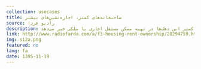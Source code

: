 ```yaml
---
collection: usecases
title: صاحبخانه‌های کمتر، اجاره‌نشین‌های بیشتر
source: رادیو فردا 
description: در اینجا آمار بین سال‌های ۱۳۸۳ تا ۱۳۹۳ را بررسی کرده‌ایم و پس از مرور میانگین‌ها، روند افزایش سهم واحدهای مسکونی که به رایگان در اختیار خانواده‌ها است را مورد توجه قرار داده‌ایم. سهم سه دهک کم‌درآمد جامعه بیش از ۵ درصد بیشتر از میانگین کل است و از توان کمتر این دهک‌ها در تهیه مسکن مستقل اجاری یا ملکی خبر می‌دهد.
link: http://www.radiofarda.com/a/f3-housing-rent-ownership/28294759.html
img: si2a.png
featured: no
lang: fa
date: 1395-11-19
---
```

